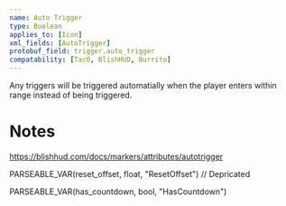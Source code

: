 ```yaml
---
name: Auto Trigger
type: Boolean
applies_to: [Icon]
xml_fields: [AutoTrigger]
protobuf_field: trigger.auto_trigger
compatability: [TacO, BlishHUD, Burrito]
---
```

Any triggers will be triggered automatially when the player enters within range instead of being triggered.

Notes
=====
https://blishhud.com/docs/markers/attributes/autotrigger





PARSEABLE_VAR(reset_offset, float, "ResetOffset") // Depricated

PARSEABLE_VAR(has_countdown, bool, "HasCountdown")